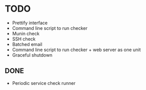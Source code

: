 # TODO

 * Prettify interface
 * Command line script to run checker
 * Munin check
 * SSH check
 * Batched email
 * Command line script to run checker + web server as one unit
 * Graceful shutdown
 
## DONE

  * Periodic service check runner
